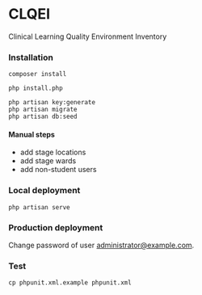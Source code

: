 # CLQEI

Clinical Learning Quality Environment Inventory


### Installation

    composer install
    
    php install.php
    
    php artisan key:generate
    php artisan migrate
    php artisan db:seed

#### Manual steps

- add stage locations
- add stage wards
- add non-student users


### Local deployment

    php artisan serve


### Production deployment

Change password of user administrator@example.com.


### Test

    cp phpunit.xml.example phpunit.xml
